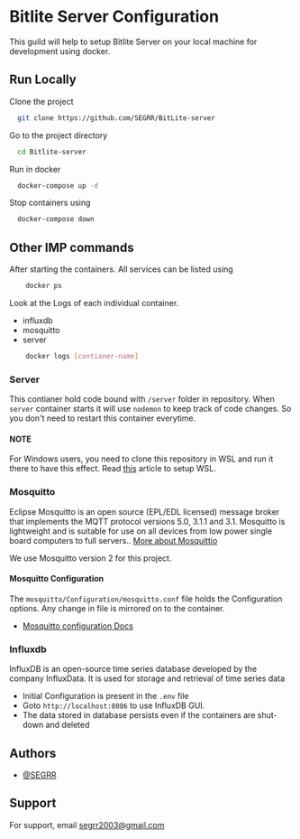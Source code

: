 # Bitlite Server Configuration

This guild will help to setup Bitlite Server on your local machine for development using docker.

## Run Locally

Clone the project

```bash
  git clone https://github.com/SEGRR/BitLite-server
```

Go to the project directory

```bash
  cd Bitlite-server
```

Run in docker

```bash
  docker-compose up -d
```

Stop containers using

```bash
  docker-compose down
```

## Other IMP commands

After starting the containers. All services can be listed using

```bash
    docker ps
```

Look at the Logs of each individual container.

- influxdb
- mosquitto
- server

```bash
    docker logs [contianer-name]
```

### Server

This contianer hold code bound with `/server` folder in repository.
When `server` container starts it will use `nodemon` to keep track of code changes.
So you don't need to restart this container everytime.

#### NOTE

For Windows users, you need to clone this repository in WSL and run it there to have this effect. Read [this]("https://www.omgubuntu.co.uk/how-to-install-wsl2-on-windows-10") article to setup WSL.

### Mosquitto

Eclipse Mosquitto is an open source (EPL/EDL licensed) message broker that implements the MQTT protocol versions 5.0, 3.1.1 and 3.1. Mosquitto is lightweight and is suitable for use on all devices from low power single board computers to full servers.. [More about Mosquittio]()

We use Mosquitto version 2 for this project.

#### Mosquitto Configuration

The `mosquitto/Configuration/mosquitto.conf` file holds the Configuration options. Any change in file is mirrored on to the container.

- [Mosquitto configuration Docs]("https://mosquitto.org/man/mosquitto-conf-5.html")

### Influxdb

InfluxDB is an open-source time series database developed by the company InfluxData. It is used for storage and retrieval of time series data

- Initial Configuration is present in the `.env` file
- Goto `http://localhost:8086` to use InfluxDB GUI.
- The data stored in database persists even if the containers are shut-down and deleted

## Authors

- [@SEGRR](https://www.github.com/segrr)

## Support

For support, email segrr2003@gmail.com
